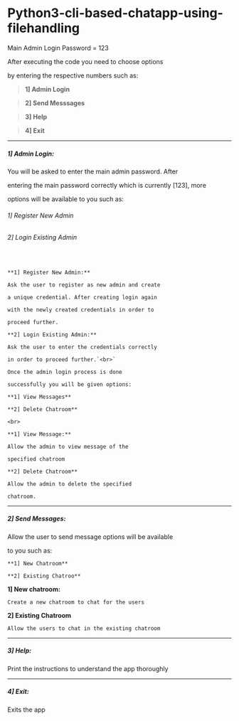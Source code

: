 # Python3-cli-based-chatapp-using-filehandling

Main Admin Login Password = 123

After executing the code you need to choose options

by entering the respective numbers such as:

> **1] Admin Login**

> **2] Send Messsages**

> **3] Help**

> **4] Exit**

---

##### ***1] Admin Login:***

You will be asked to enter the main admin password. After

entering the main password correctly which is currently [123], more

options will be available to you such as:

###### 1] Register New Admin

###### 2] Login Existing Admin

<br>

    **1] Register New Admin:**

    Ask the user to register as new admin and create

    a unique credential. After creating login again

    with the newly created credentials in order to

    proceed further.

    **2] Login Existing Admin:**

    Ask the user to enter the credentials correctly

    in order to proceed further.`<br>`

    Once the admin login process is done

    successfully you will be given options:

    **1] View Messages**

    **2] Delete Chatroom**
`<br>`

    **1] View Message:**

    Allow the admin to view message of the

    specified chatroom

    **2] Delete Chatroom**

    Allow the admin to delete the specified

    chatroom.

---

##### *2] Send Messages:*

Allow the user to send message options will be available

to you such as:

    **1] New Chatroom**

    **2] Existing Chatroo**

 **1] New chatroom:**

    Create a new chatroom to chat for the users

 **2] Existing Chatroom**

    Allow the users to chat in the existing chatroom

---

##### *3] Help:*

Print the instructions to understand the app thoroughly

---

##### ***4] Exit:***

Exits the app
